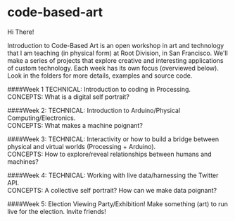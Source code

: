 # code-based-art

Hi There! 

Introduction to Code-Based Art is an open workshop in art and technology that I am teaching (in physical form) at Root Division, in San Francisco. 
We'll make a series of projects that explore creative and interesting applications of custom technology. 
Each week has its own focus (overviewed below). Look in the folders for more details, examples and source code. 

####Week 1
TECHNICAL: Introduction to coding in Processing. <br>CONCEPTS: What is a digital self portrait?

####Week 2:
TECHNICAL: Introduction to Arduino/Physical Computing/Electronics.  <br>CONCEPTS: What makes a machine poignant?

####Week 3: 
TECHNICAL: Interactivity or how to build a bridge between physical and virtual worlds (Processing + Arduino).  <br>CONCEPTS: How to explore/reveal relationships between humans and machines? 

####Week 4: 
TECHNICAL: Working with live data/harnessing the Twitter API.  <br>CONCEPTS: A collective self portrait? How can we make data poignant?

####Week 5:
Election Viewing Party/Exhibition! Make something (art) to run live for the election. Invite friends!
